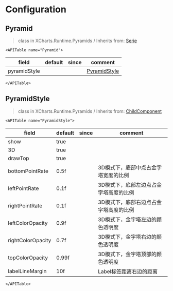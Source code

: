# Configuration

## Pyramid

> class in XCharts.Runtime.Pyramids / Inherits from: [Serie](https://xcharts-team.github.io/docs/configuration#serie)

```mdx-code-block
<APITable name="Pyramid">
```


|field|default|since|comment|
|--|--|--|--|
|pyramidStyle||| [PyramidStyle](#pyramidstyle)|

```mdx-code-block
</APITable>
```

## PyramidStyle

> class in XCharts.Runtime.Pyramids / Inherits from: [ChildComponent](https://xcharts-team.github.io/docs/configuration#childcomponent)

```mdx-code-block
<APITable name="PyramidStyle">
```


|field|default|since|comment|
|--|--|--|--|
|show|true||
|3D|true||
|drawTop|true||
|bottomPointRate|0.5f||3D模式下，底部中点占金字塔宽度的比例
|leftPointRate|0.1f||3D模式下，底部左边点占金字塔高度的比例
|rightPointRate|0.1f||3D模式下，底部右边点占金字塔高度的比例
|leftColorOpacity|0.9f||3D模式下，金字塔左边的颜色透明度
|rightColorOpacity|0.7f||3D模式下，金字塔右边的颜色透明度
|topColorOpacity|0.99f||3D模式下，金字塔顶部的颜色透明度
|labelLineMargin|10f||Label标签距离右边的距离

```mdx-code-block
</APITable>
```

